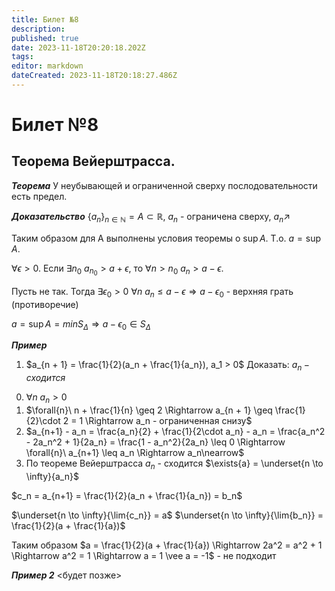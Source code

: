 ```yaml
---
title: Билет №8
description: 
published: true
date: 2023-11-18T20:20:18.202Z
tags: 
editor: markdown
dateCreated: 2023-11-18T20:18:27.486Z
---
```


# Билет №8

## Теорема Вейерштрасса.

***Теорема***
У неубывающей и ограниченной сверху послодовательности есть предел.

***Доказательство***
$\{a_n\}_{n \in \mathbb{N}} = A \subset \mathbb{R}$, $a_n$ - ограничена сверху, $a_n \nearrow$

Таким образом для А выполнены условия теоремы о $\sup{A}$. Т.о. $a = \sup{A}$.

$\forall{\epsilon > 0}$. Если $\exists{n_0}\ a_{n_0} > a + \epsilon$, то $\forall{n > n_0}\ a_n > a - \epsilon$.

Пусть не так. Тогда $\exists{\epsilon_0 > 0}\ \forall{n}\ a_n \leq a - \epsilon \Rightarrow a - \epsilon_0$ - верхняя грать (противоречие)

$a = \sup{A} = min{S_\Delta} \Rightarrow a - \epsilon_0 \in S_\Delta$

***Пример***
1) $a_{n + 1} = \frac{1}{2}(a_n + \frac{1}{a_n}), a_1 > 0$
Доказать: $a_n - сходится$

0. $\forall{n}\ a_n > 0$
1. $\forall{n}\ n + \frac{1}{n} \geq 2 \Rightarrow a_{n + 1} \geq \frac{1}{2}\cdot 2 = 1 \Rightarrow a_n - ограниченная снизу$
2. $a_{n+1} - a_n = \frac{a_n}{2} + \frac{1}{2\cdot a_n} - a_n = \frac{a_n^2 - 2a_n^2 + 1}{2a_n} = \frac{1 - a_n^2}{2a_n} \leq 0 \Rightarrow \forall{n}\ a_{n+1} \leq a_n \Rightarrow a_n\nearrow$
3. По теореме Вейерштрасса $a_n$ - сходится 
$\exists{a} = \underset{n \to \infty}{a_n}$

$c_n = a_{n+1} = \frac{1}{2}(a_n + \frac{1}{a_n}) = b_n$

$\underset{n \to \infty}{\lim{c_n}} = a$
$\underset{n \to \infty}{\lim{b_n}} = \frac{1}{2}(a + \frac{1}{a})$

Таким образом $a = \frac{1}{2}(a + \frac{1}{a}) \Rightarrow 2a^2 = a^2 + 1 \Rightarrow a^2 = 1 \Rightarrow a = 1 \vee a = -1$ - не подходит

***Пример 2***
<будет позже>
